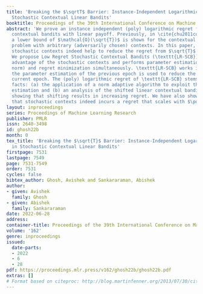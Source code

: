 ```yaml
---
title: 'Breaking the $\sqrtT$ Barrier: Instance-Independent Logarithmic Regret in
  Stochastic Contextual Linear Bandits'
booktitle: Proceedings of the 39th International Conference on Machine Learning
abstract: 'We prove an instance independent (poly) logarithmic regret for stochastic
  contextual bandits with linear payoff. Previously, in \cite{chu2011contextual},
  a lower bound of $\mathcal{O}(\sqrt{T})$ is shown for the contextual linear bandit
  problem with arbitrary (adversarily chosen) contexts. In this paper, we show that
  stochastic contexts indeed help to reduce the regret from $\sqrt{T}$ to $\polylog(T)$.
  We propose Low Regret Stochastic Contextual Bandits (\texttt{LR-SCB}), which takes
  advantage of the stochastic contexts and performs parameter estimation (in $\ell_2$
  norm) and regret minimization simultaneously. \texttt{LR-SCB} works in epochs, where
  the parameter estimation of the previous epoch is used to reduce the regret of the
  current epoch. The (poly) logarithmic regret of \texttt{LR-SCB} stems from two crucial
  facts: (a) the application of a norm adaptive algorithm to exploit the parameter
  estimation and (b) an analysis of the shifted linear contextual bandit algorithm,
  showing that shifting results in increasing regret. We have also shown experimentally
  that stochastic contexts indeed incurs a regret that scales with $\polylog(T)$.'
layout: inproceedings
series: Proceedings of Machine Learning Research
publisher: PMLR
issn: 2640-3498
id: ghosh22b
month: 0
tex_title: 'Breaking the $\sqrt{T}$ Barrier: Instance-Independent Logarithmic Regret
  in Stochastic Contextual Linear Bandits'
firstpage: 7531
lastpage: 7549
page: 7531-7549
order: 7531
cycles: false
bibtex_author: Ghosh, Avishek and Sankararaman, Abishek
author:
- given: Avishek
  family: Ghosh
- given: Abishek
  family: Sankararaman
date: 2022-06-28
address:
container-title: Proceedings of the 39th International Conference on Machine Learning
volume: '162'
genre: inproceedings
issued:
  date-parts:
  - 2022
  - 6
  - 28
pdf: https://proceedings.mlr.press/v162/ghosh22b/ghosh22b.pdf
extras: []
# Format based on citeproc: http://blog.martinfenner.org/2013/07/30/citeproc-yaml-for-bibliographies/
---
```

